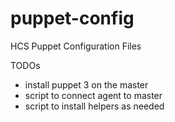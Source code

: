 puppet-config
=============

HCS Puppet Configuration Files


TODOs
- install puppet 3 on the master
- script to connect agent to master
- script to install helpers as needed
